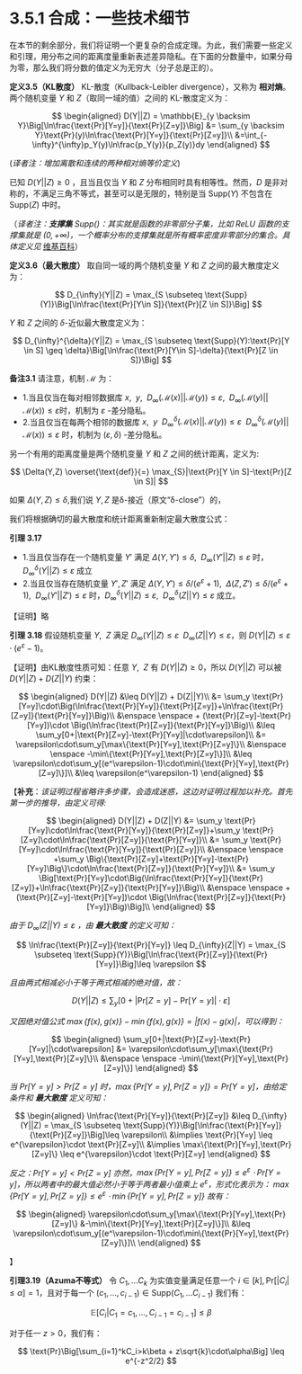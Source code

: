 # 3.5.1 合成：一些技术细节

在本节的剩余部分，我们将证明一个更复杂的合成定理。为此，我们需要一些定义和引理，用分布之间的距离度量重新表述差异隐私。在下面的分数量中，如果分母为零，那么我们将分数的值定义为无穷大（分子总是正的）。

**定义3.5（KL散度）** KL-散度（Kullback-Leibler divergence），又称为 **相对熵**。两个随机变量 $Y$ 和 $Z$（取同一域的值）之间的 KL-散度定义为：

$$
\begin{aligned}
    D(Y||Z) = \mathbb{E}_{y \backsim Y}\Big[\ln\frac{\text{Pr}[Y=y]}{\text{Pr}[Z=y]}\Big] &= \sum_{y \backsim Y}\text{Pr}(y)\ln\frac{\text{Pr}[Y=y]}{\text{Pr}[Z=y]}\\
    &=\int_{-\infty}^{\infty}p_Y(y)\ln\frac{p_Y(y)}{p_Z(y)}dy
\end{aligned}
$$

(*译者注：增加离散和连续的两种相对熵等价定义*)

已知 $D(Y||Z)\geq 0$ ，且当且仅当 $Y$ 和 $Z$ 分布相同时具有相等性。然而，$D$ 是非对称的，不满足三角不等式，甚至可以是无限的，特别是当 $\text{Supp}(Y)$ 不包含在 $\text{Supp}(Z)$ 中时。

（*译者注：**支撑集**  $\text{Supp}()$：其实就是函数的非零部分子集，比如 ReLU 函数的支撑集就是 $(0, +\infty)$，一个概率分布的支撑集就是所有概率密度非零部分的集合。具体定义见* [维基百科](https://zh.wikipedia.org/wiki/%E6%94%AF%E6%92%91%E9%9B%86)）

**定义3.6（最大散度）** 取自同一域的两个随机变量 $Y$ 和 $Z$ 之间的最大散度定义为：

$$
D_{\infty}(Y||Z) = \max_{S \subseteq \text{Supp}(Y)}\Big[\ln\frac{\text{Pr}[Y\in S]}{\text{Pr}[Z \in S]}\Big]
$$

$Y$ 和 $Z$ 之间的 $\delta$-近似最大散度定义为：

$$
D_{\infty}^{\delta}(Y||Z) = \max_{S \subseteq \text{Supp}(Y):\text{Pr}[Y \in S] \geq \delta}\Big[\ln\frac{\text{Pr}[Y\in S]-\delta}{\text{Pr}[Z \in S]}\Big]
$$

**备注3.1** 请注意，机制 $\mathcal{M}$ 为：

- 1.当且仅当在每对相邻数据库 $x,\enspace y,\enspace D_{\infty}(\mathcal{M}(x)||\mathcal{M}(y)) \leq \varepsilon, \enspace D_{\infty}(\mathcal{M}(y)||\mathcal{M}(x)) \leq \varepsilon$时，机制为 $\varepsilon$ -差分隐私。
- 2.当且仅当在每两个相邻的数据库 $x,\enspace y \enspace D_{\infty}^{\delta}(\mathcal{M}(x)||\mathcal{M}(y)) \leq \varepsilon \enspace D_{\infty}^{\delta}(\mathcal{M}(y)||\mathcal{M}(x)) \leq \varepsilon$ 时，机制为 $(\varepsilon,\delta)$ -差分隐私。

另一个有用的距离度量是两个随机变量 $Y$ 和 $Z$ 之间的统计距离，定义为:

$$
\Delta(Y,Z) \overset{\text{def}}{=} \max_{S}|\text{Pr}[Y \in S]-\text{Pr}[Z \in S]|
$$

如果 $\Delta(Y,Z)\leq \delta$,我们说 $Y,Z$ 是δ-接近（原文“δ-close”）的，

我们将根据确切的最大散度和统计距离重新制定最大散度公式：

**引理 3.17**

- 1.当且仅当存在一个随机变量 $Y'$ 满足 $\Delta(Y,Y')\leq \delta,\enspace D_{\infty}(Y'||Z)\leq \varepsilon$ 时，$D_{\infty}^{\delta}(Y||Z)\leq \varepsilon$ 成立
- 2.当且仅当存在随机变量 $Y',Z'$ 满足 $\Delta(Y,Y')\leq \delta/(e^{\varepsilon}+1),\enspace\Delta(Z,Z')\leq \delta/(e^{\varepsilon}+1),\enspace D_{\infty}(Y'||Z')\leq \varepsilon$ 时，$D_{\infty}^{\delta}(Y||Z)\leq \varepsilon,\enspace D_{\infty}^{\delta}(Z||Y)\leq \varepsilon$ 成立。

【证明】略

**引理 3.18** 假设随机变量 $Y,\enspace Z$ 满足 $D_{\infty}(Y||Z)\leq \varepsilon \enspace D_{\infty}(Z||Y)\leq \varepsilon$，则 $D(Y||Z)\leq \varepsilon\cdot(e^{\varepsilon}-1)$。

【证明】由KL散度性质可知：任意 $Y,\enspace Z$ 有 $D(Y||Z)\geq0$，所以 $D(Y||Z)$ 可以被 $D(Y||Z) + D(Z||Y)$ 约束：

$$
\begin{aligned}
    D(Y||Z) &\leq D(Y||Z) + D(Z||Y)\\
    &= \sum_y \text{Pr}[Y=y]\cdot\Big(\ln\frac{\text{Pr}[Y=y]}{\text{Pr}[Z=y]}+\ln\frac{\text{Pr}[Z=y]}{\text{Pr}[Y=y]}\Big)\\
    &\enspace \enspace + (\text{Pr}[Z=y]-\text{Pr}[Y=y])\cdot \Big(\ln\frac{\text{Pr}[Z=y]}{\text{Pr}[Y=y]}\Big)\\
    &\leq \sum_y[0+|\text{Pr}[Z=y]-\text{Pr}[Y=y]|\cdot\varepsilon]\\
    &= \varepsilon\cdot\sum_y[\max\{\text{Pr}[Y=y],\text{Pr}[Z=y]\}\\
    &\enspace \enspace -\min\{\text{Pr}[Y=y],\text{Pr}[Z=y]\}]\\
    &\leq \varepsilon\cdot\sum_y[(e^\varepsilon-1)\cdot\min\{\text{Pr}[Y=y],\text{Pr}[Z=y]\}]\\
    &\leq \varepsilon(e^\varepsilon-1)
\end{aligned}
$$

【**补充**：*该证明过程省略许多步骤，会造成迷惑，这边对证明过程加以补充。首先第一步的推导，由定义可得:* 

$$
\begin{aligned}
    D(Y||Z) + D(Z||Y) &= \sum_y \text{Pr}[Y=y]\cdot\ln\frac{\text{Pr}[Y=y]}{\text{Pr}[Z=y]}+\sum_y \text{Pr}[Z=y]\cdot\ln\frac{\text{Pr}[Z=y]}{\text{Pr}[Y=y]}\\
    &= \sum_y \text{Pr}[Y=y]\cdot\ln\frac{\text{Pr}[Y=y]}{\text{Pr}[Z=y]}\\
    &\enspace \enspace +\sum_y \Big\{\text{Pr}[Z=y]+\text{Pr}[Y=y]-\text{Pr}[Y=y]\Big\}\cdot\ln\frac{\text{Pr}[Z=y]}{\text{Pr}[Y=y]}\\
    &= \sum_y \Big[\text{Pr}[Y=y]\cdot\Big(\ln\frac{\text{Pr}[Y=y]}{\text{Pr}[Z=y]}+\ln\frac{\text{Pr}[Z=y]}{\text{Pr}[Y=y]}\Big)\\
    &\enspace \enspace + (\text{Pr}[Z=y]-\text{Pr}[Y=y])\cdot \Big(\ln\frac{\text{Pr}[Z=y]}{\text{Pr}[Y=y]}\Big)\Big]\\
\end{aligned}
$$

*由于 $D_{\infty}(Z||Y)\leq \varepsilon$ ，由 **最大散度** 的定义可知：*

$$
\ln\frac{\text{Pr}[Z=y]}{\text{Pr}[Y=y]} \leq  D_{\infty}(Z||Y) = \max_{S \subseteq \text{Supp}(Y)}\Big[\ln\frac{\text{Pr}[Z=y]}{\text{Pr}[Y=y]}\Big]\leq \varepsilon
$$

*且由两式相减必小于等于两式相减的绝对值，故：*

$$
D(Y||Z) \leq \sum_y[0+|\text{Pr}[Z=y]-\text{Pr}[Y=y]|\cdot\varepsilon]
$$

*又因绝对值公式 $\max\{f(x),g(x)\}-\min\{f(x),g(x)\}=|f(x)-g(x)|$，可以得到：*

$$
\begin{aligned}
   \sum_y[0+|\text{Pr}[Z=y]-\text{Pr}[Y=y]|\cdot\varepsilon] &= \varepsilon\cdot\sum_y[\max\{\text{Pr}[Y=y],\text{Pr}[Z=y]\}\\
   &\enspace \enspace  -\min\{\text{Pr}[Y=y],\text{Pr}[Z=y]\}]
\end{aligned}
$$

*当 $\text{Pr}[Y=y]>\text{Pr}[Z=y]$ 时，$\max\{\text{Pr}[Y=y],\text{Pr}[Z=y]\} = \text{Pr}[Y=y]$，由给定条件和 **最大散度** 定义可知：*

$$
\begin{aligned}
    \ln\frac{\text{Pr}[Y=y]}{\text{Pr}[Z=y]} &\leq  D_{\infty}(Y||Z) = \max_{S \subseteq \text{Supp}(Y)}\Big[\ln\frac{\text{Pr}[Y=y]}{\text{Pr}[Z=y]}\Big]\leq \varepsilon\\
    &\implies \text{Pr}[Y=y] \leq e^{\varepsilon}\cdot \text{Pr}[Z=y]\\
    &\implies \max\{\text{Pr}[Y=y],\text{Pr}[Z=y]\} \leq e^{\varepsilon}\cdot \text{Pr}[Z=y]
\end{aligned}
$$

*反之：$\text{Pr}[Y=y]<\text{Pr}[Z=y]$ 亦然，$\max\{\text{Pr}[Y=y],\text{Pr}[Z=y]\} \leq e^{\varepsilon}\cdot \text{Pr}[Y=y]$，所以两者中的最大值必然小于等于两者最小值乘上 $e^\varepsilon$，形式化表示为： $\max\{\text{Pr}[Y=y],\text{Pr}[Z=y]\}\leq e^\varepsilon\cdot\min\{\text{Pr}[Y=y],\text{Pr}[Z=y]\}$ 故有：*

$$
\begin{aligned}
    \varepsilon\cdot\sum_y[\max\{\text{Pr}[Y=y],\text{Pr}[Z=y]\} &-\min\{\text{Pr}[Y=y],\text{Pr}[Z=y]\}]\\
    &\leq \varepsilon\cdot\sum_y[(e^\varepsilon-1)\cdot\min\{\text{Pr}[Y=y],\text{Pr}[Z=y]\}]\\
\end{aligned}
$$

】

**引理3.19（Azuma不等式）** 令 $C_1,...C_k$ 为实值变量满足任意一个 $i\in[k],\text{Pr}[|C_i|\leq \alpha]=1$，且对于每一个 $(c_1,...,c_{i-1})\in \text{Supp}(C_1,...C_{i-1})$ 我们有：

$$
\mathbb{E}[C_i|C_1=c_1,...,C_{i-1}=c_{i-1}]\leq\beta
$$

对于任一 $z > 0$，我们有：

$$
\text{Pr}\Big[\sum_{i=1}^kC_i>k\beta + z\sqrt{k}\cdot\alpha\Big] \leq e^{-z^2/2}
$$
